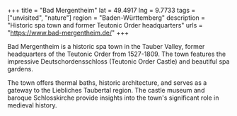 +++
title = "Bad Mergentheim"
lat = 49.4917
lng = 9.7733
tags = ["unvisited", "nature"]
region = "Baden-Württemberg"
description = "Historic spa town and former Teutonic Order headquarters"
urls = "https://www.bad-mergentheim.de/"
+++

Bad Mergentheim is a historic spa town in the Tauber Valley, former headquarters of the Teutonic Order from 1527-1809. The town features the impressive Deutschordensschloss (Teutonic Order Castle) and beautiful spa gardens.

The town offers thermal baths, historic architecture, and serves as a gateway to the Liebliches Taubertal region. The castle museum and baroque Schlosskirche provide insights into the town's significant role in medieval history.